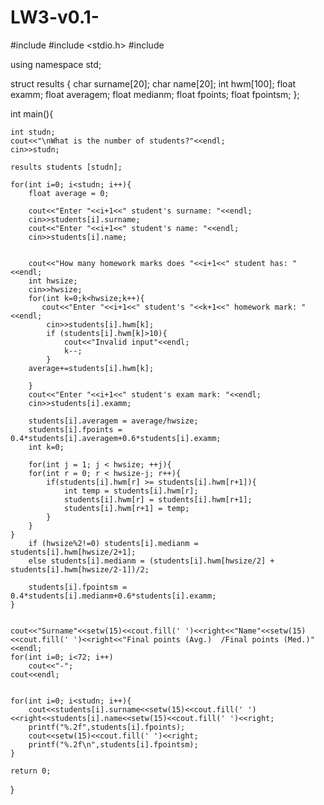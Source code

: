 # LW3-v0.1-
#include <iostream>
#include <stdio.h>
#include <iomanip>


using namespace std;


struct results
{
    char surname[20];
    char name[20];
    int hwm[100];
    float examm;
    float averagem;
    float medianm;
    float fpoints;
    float fpointsm;
};

int main(){

    int studn;
    cout<<"\nWhat is the number of students?"<<endl;
    cin>>studn;

    results students [studn];

    for(int i=0; i<studn; i++){
        float average = 0;

        cout<<"Enter "<<i+1<<" student's surname: "<<endl;
        cin>>students[i].surname;
        cout<<"Enter "<<i+1<<" student's name: "<<endl;
        cin>>students[i].name;


        cout<<"How many homework marks does "<<i+1<<" student has: "<<endl;
        int hwsize;
        cin>>hwsize;
        for(int k=0;k<hwsize;k++){
           cout<<"Enter "<<i+1<<" student's "<<k+1<<" homework mark: "<<endl;
            cin>>students[i].hwm[k];
            if (students[i].hwm[k]>10){
                cout<<"Invalid input"<<endl;
                k--;
            }
        average+=students[i].hwm[k];

        }
        cout<<"Enter "<<i+1<<" student's exam mark: "<<endl;
        cin>>students[i].examm;

        students[i].averagem = average/hwsize;
        students[i].fpoints = 0.4*students[i].averagem+0.6*students[i].examm;
        int k=0;

        for(int j = 1; j < hwsize; ++j){
		for(int r = 0; r < hwsize-j; r++){
			if(students[i].hwm[r] >= students[i].hwm[r+1]){
				int temp = students[i].hwm[r];
				students[i].hwm[r] = students[i].hwm[r+1];
				students[i].hwm[r+1] = temp;
			}
		}
	}
		if (hwsize%2!=0) students[i].medianm = students[i].hwm[hwsize/2+1];
		else students[i].medianm = (students[i].hwm[hwsize/2] + students[i].hwm[hwsize/2-1])/2;

        students[i].fpointsm = 0.4*students[i].medianm+0.6*students[i].examm;
    }


    cout<<"Surname"<<setw(15)<<cout.fill(' ')<<right<<"Name"<<setw(15)<<cout.fill(' ')<<right<<"Final points (Avg.)  /Final points (Med.)"<<endl;
    for(int i=0; i<72; i++)
		cout<<"-";
	cout<<endl;


    for(int i=0; i<studn; i++){
        cout<<students[i].surname<<setw(15)<<cout.fill(' ')<<right<<students[i].name<<setw(15)<<cout.fill(' ')<<right;
        printf("%.2f",students[i].fpoints);
        cout<<setw(15)<<cout.fill(' ')<<right;
        printf("%.2f\n",students[i].fpointsm);
    }

    return 0;
}

